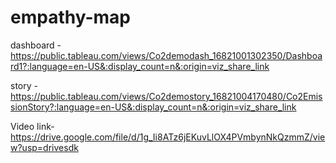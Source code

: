 # empathy-map
dashboard - https://public.tableau.com/views/Co2demodash_16821001302350/Dashboard1?:language=en-US&:display_count=n&:origin=viz_share_link

story - https://public.tableau.com/views/Co2demostory_16821004170480/Co2EmissionStory?:language=en-US&:display_count=n&:origin=viz_share_link

Video link- https://drive.google.com/file/d/1g_Ii8ATz6jEKuvLlOX4PVmbynNkQzmmZ/view?usp=drivesdk
